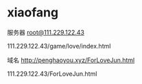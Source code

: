 # xiaofang

服务器
root@111.229.122.43

111.229.122.43/game/love/index.html

域名
http://penghaoyou.xyz/ForLoveJun.html

111.229.122.43/ForLoveJun.html
